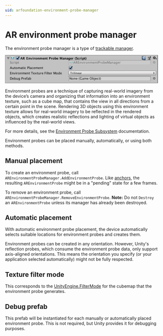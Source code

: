 ```yaml
---
uid: arfoundation-environment-probe-manager
---
```

# AR environment probe manager

The environment probe manager is a type of [trackable manager](trackable-managers.md).

![AR environment probe manager](images/ar-environment-probe-manager.png "AR Environment Probe Manager")

Environment probes are a technique of capturing real-world imagery from the device’s camera and organizing that information into an environment texture, such as a cube map, that contains the view in all directions from a certain point in the scene. Rendering 3D objects using this environment texture allows for real-world imagery to be reflected in the rendered objects, which creates realistic reflections and lighting of virtual objects as influenced by the real-world views.

For more details, see the [Environment Probe Subsystem](http://docs.unity3d.com/Packages/com.unity.xr.arsubsystems@latest?preview=1&subfolder=/manual/environment-probe-subsystem.html) documentation.

Environment probes can be placed manually, automatically, or using both methods.

## Manual placement

To create an environment probe, call `AREnvironmentProbeManager.AddEnvironmentProbe`. Like [anchors](anchor-manager.md), the resulting `AREnvironmentProbe` might be in a "pending" state for a few frames.

To remove an environment probe, call `AREnvironmentProbeManager.RemoveEnvironmentProbe`. **Note:** Do not `Destroy` an `AREnvironmentProbe` unless its manager has already been destroyed.

## Automatic placement

With automatic environment probe placement, the device automatically selects suitable locations for environment probes and creates them.

Environment probes can be created in any orientation. However, Unity's reflection probes, which consume the environment probe data, only support axis-aligned orientations. This means the orientation you specify (or your application selected automatically) might not be fully respected.

## Texture filter mode

This corresponds to the [UnityEngine.FilterMode](https://docs.unity3d.com/ScriptReference/FilterMode.html) for the cubemap that the environment probe generates.

## Debug prefab

This prefab will be instantiated for each manually or automatically placed environment probe. This is not required, but Unity provides it for debugging purposes.
